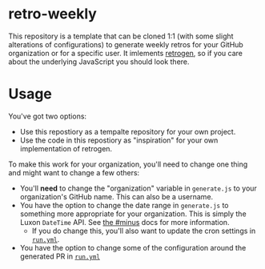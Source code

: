 # retro-weekly

This repository is a template that can be cloned 1:1 (with some slight alterations of configurations) to generate weekly retros for your GitHub organization or for a specific user. It imlements [retrogen](https://github.com/cutenode/retrogen), so if you care about the underlying JavaScript you should look there.

# Usage

You've got two options:

- Use this repostiory as a tempalte repository for your own project.
- Use the code in this repostiory as "inspiration" for your own implementation of retrogen.

To make this work for your organization, you'll need to change one thing and might want to change a few others:

- You'll **need** to change the "organization" variable in `generate.js` to your organization's GitHub name. This can also be a username.
- You have the option to change the date range in `generate.js` to something more appropriate for your organization. This is simply the Luxon `DateTime` API. See [the #minus](https://moment.github.io/luxon/api-docs/index.html#datetimeminus) docs for more information.
  - If you do change this, you'll also want to update the cron settings in [`run.yml`](./.github/workflows/run.yml).
- You have the option to change some of the configuration around the generated PR in [`run.yml`](./.github/workflows/run.yml)